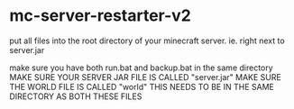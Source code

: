 # mc-server-restarter-v2
put all files into the root directory of your minecraft server. ie. right next to server.jar

make sure you have both run.bat and backup.bat in the same directory
MAKE SURE YOUR SERVER JAR FILE IS CALLED "server.jar"
MAKE SURE THE WORLD FILE IS CALLED "world"
THIS NEEDS TO BE IN THE SAME DIRECTORY AS BOTH THESE FILES
